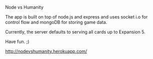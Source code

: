 Node vs Humanity

The app is built on top of node.js and express and uses socket i.o for control flow and mongoDB for storing game data.

Currently, the server defaults to serving all cards up to Expansion 5.

Have fun. ;)

http://nodevshumanity.herokuapp.com/